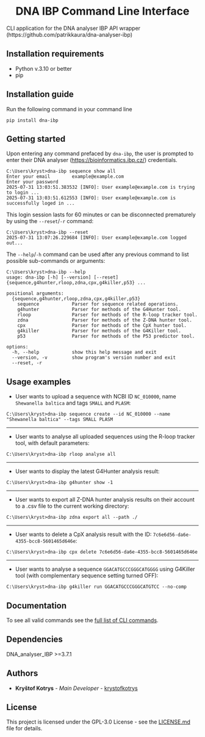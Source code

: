 <h1 align='center'> DNA IBP Command Line Interface </h1>
CLI application for the DNA analyser IBP API wrapper (https://github.com/patrikkaura/dna-analyser-ibp)

## Installation requirements

* Python v.3.10 or better
* pip

## Installation guide

Run the following command in your command line

```command line
pip install dna-ibp
```

<h2>Getting started</h2>

Upon entering any command prefaced by `dna-ibp`, the user is prompted to enter their DNA analyser (https://bioinformatics.ibp.cz/) credentials.

```command line
C:\Users\kryst>dna-ibp sequence show all
Enter your email        example@example.com
Enter your password
2025-07-31 13:03:51.383532 [INFO]: User example@example.com is trying to login ...
2025-07-31 13:03:51.612553 [INFO]: User example@example.com is successfully loged in ...
```
This login session lasts for 60 minutes or can be disconnected prematurely by using the `--reset`/`-r` command:

```command line
C:\Users\kryst>dna-ibp --reset
2025-07-31 13:07:26.229684 [INFO]: User example@example.com logged out...
```

The `--help`/`-h` command can be used after any previous command to list possible sub-commands or arguments:

```command line
C:\Users\kryst>dna-ibp --help
usage: dna-ibp [-h] [--version] [--reset] {sequence,g4hunter,rloop,zdna,cpx,g4killer,p53} ...

positional arguments:
  {sequence,g4hunter,rloop,zdna,cpx,g4killer,p53}
    sequence            Parser for sequence related operations.
    g4hunter            Parser for methods of the G4Hunter tool.
    rloop               Parser for methods of the R-loop tracker tool.
    zdna                Parser for methods of the Z-DNA hunter tool.
    cpx                 Parser for methods of the CpX hunter tool.
    g4killer            Parser for methods of the G4Killer tool.
    p53                 Parser for methods of the P53 predictor tool.

options:
  -h, --help            show this help message and exit
  --version, -v         show program's version number and exit
  --reset, -r
```

## Usage examples

* User wants to upload a sequence with NCBI ID `NC_010000`, name `Shewanella baltica` and tags `SMALL` and `PLASM`:

`C:\Users\kryst>dna-ibp sequence create --id NC_010000 --name "Shewanella baltica" --tags SMALL PLASM`

***

* User wants to analyse all uploaded sequences using the R-loop tracker tool, with default parameters:

`C:\Users\kryst>dna-ibp rloop analyse all`

***

* User wants to display the latest G4Hunter analysis result:

`C:\Users\kryst>dna-ibp g4hunter show -1`

***

* User wants to export all Z-DNA hunter analysis results on their account to a .csv file to the current working directory:

`C:\Users\kryst>dna-ibp zdna export all --path ./`

***

* User wants to delete a CpX analysis result with the ID: `7c6e6d56-da6e-4355-bcc8-5601465d646e`:

`C:\Users\kryst>dna-ibp cpx delete 7c6e6d56-da6e-4355-bcc8-5601465d646e`

***

* User wants to analyse a sequence `GGACATGCCCGGGCATGGGG` using G4Killer tool (with complementary sequence setting turned OFF):

`C:\Users\kryst>dna-ibp g4killer run GGACATGCCCGGGCATGTCC --no-comp`

## Documentation

To see all valid commands see the [full list of CLI commands](commands.md).

## Dependencies
DNA_analyser_IBP >=3.7.1

## Authors
* **Kryštof Kotrys** - *Main Developer* - [krystofkotrys](https://github.com/krystofkotrys)

## License

This project is licensed under the GPL-3.0 License - see the [LICENSE.md](LICENSE.md) file for details.
